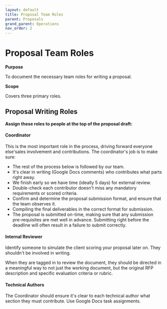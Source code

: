 ```yaml
---
layout: default
title: Proposal Team Roles
parent: Proposals
grand_parent: Operations
nav_order: 2
---
```


# Proposal Team Roles

**Purpose**

To document the necessary team roles for writing a proposal.

**Scope**

Covers three primary roles.

## Proposal Writing Roles

**Assign these roles to people at the top of the proposal draft:**

#### Coordinator

This is the most important role in the process, driving forward everyone
else'sales involvement and contributions. The coordinator's job is to
make sure: 
* The rest of the process below is followed by our team. 
* It's clear in writing (Google Docs comments) who contributes what parts
right away. 
* We finish early so we have time (ideally 5 days) for
external review. 
* Double-check each contributor doesn't miss any
mandatory requirements or scored criteria.
* Confirm and determine the proposal submission format, and ensure that the team observes it. 
* Compiling the final
deliverables in the correct format for submission. 
* The proposal is
submitted on-time, making sure that any submission pre-requisites are
met well in advance. Submitting right before the deadline will often
result in a failure to submit correctly.

#### Internal Reviewer

Identify someone to simulate the client scoring your proposal later on.
They shouldn't be involved in writing.

When they are tagged in to review the document, they should be directed
in a meaningful way to not just the working document, but the original
RFP description and specific evaluation criteria or rubric.

#### Technical Authors

The Coordinator should ensure it's clear to each technical author what
section they must contribute. Use Google Docs task assignments.
